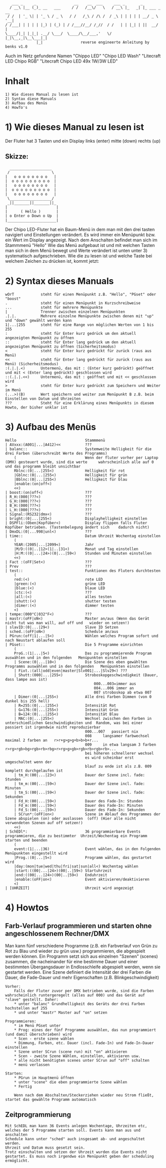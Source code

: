 	   ___ _     _                 __    __  ___     ___ _       _            
	  / __\ |__ (_)_ __   ___     / /   /__\/   \   / __\ |_   _| |_ ___ _ __ 
	 / /  | '_ \| | '_ \ / _ \   / /   /_\ / /\ /  / _\ | | | | | __/ _ \ '__|
	/ /___| | | | | |_) | (_) | / /___//__/ /_//  / /   | | |_| | ||  __/ |   
	\____/|_| |_|_| .__/ \___/  \____/\__/___,'   \/    |_|\__,_|\__\___|_|   
	              |_|                 reverse engineerte Anleitung by benks v1.0
              
Auch im Netz gefundene Namen "Chippo LED" "Chipo LED Wash" "Litecraft LED Chipo RGB" "Litecraft Chipo LED 49x 1W/3W LED"
 
 

# Inhalt
	1) Wie dieses Manual zu lesen ist
	2) Syntax diese Manuals
	3) Aufbau des Menüs
	4) HowTo's


# 1) Wie dieses Manual zu lesen ist
Der Fluter hat 3 Tasten und ein Display
	links (enter)
	mitte (down)
	rechts (up)

## Skizze:
	  ___________________                                                                        
	 /                   \
	|   o o o o o o o o   |
	|  o o o o o o o o o  |
	|   o o o o o o o o   |
	|  o o o o o o o o o  |
	|   o o o o o o o o   |
	 \___________________/
	 _||_______||_______||_
	|                      |
	|      ( Hello )       |
	| o Enter o Down o Up  |
	|______________________|
	

Der Chipo LED-Fluter hat ein Baum-Menü in dem man mit den drei tasten navigiert und Einstellungen verändert. Es wird immer ein Menüpunkt bzw. ein Wert im Display angezeigt.
Nach dem Anschalten befindet man sich im Stammmenü "Hello"
Wie das Menü aufgebaut ist und mit welchen Tasten man sich in dem Menü bewegt und Werte verändert ist unten unter 3) systematisch aufgeschrieben.
Wie die zu lesen ist und welche Taste bei welchem Zeichen zu drücken ist, kommt jetzt:

# 2) Syntax dieses Manuals

	wOrT 			steht für einen Menüpunkt z.B. "Hello", "PGset" oder "boost"
	. 				steht für einen Menüpunkt in Kurzschreibweise
	...				steht für mehrere Menüpunkte
	|				Trenner zwischen einzelnen Menüpunkten
	.|.|. 			Mehrere einzelne Menüpunkte zwischen denen mit "up" und "down" gewählt werden kann
	1|...|255		steht für eine Range von möglichen Werten von 1 bis 255
	:				steht für Enter kurz gedrück um den aktuell angezeigten Menüpunkt zu öffnen
	::				steht für Enter lang gedrück um den aktuell angezeigten Menüpunkt zu öffnen (Sicherheitsmodus)
	<				steht für Enter kurz gedrückt für zurück (raus aus Menü)
	<<				steht für Enter lang gedrückt für zurück (raus aus Menü) (Sicherheitsmodus)
	:(.|.|.<)		Untermenü, das mit : (Enter kurz gedrückt) geöffnet und mit < (Enter lang gedrückt) geschlossen wird
	::(.|.|.<<)		Untermenü, das mit : geöffnet und mit << geschlossen wird
	>				steht für Enter kurz gedrückt zum Speichern und Weiter im Menü
	(...>)(B)		Wert speichern und weiter zum Menüpunkt B z.B. beim Einstellen von Datum und Uhrzeiten
	???				Steht für eine Erklärung eines Menüpunkts in diesem Howto, der bisher unklar ist


# 3) Aufbau des Menüs 
  	Hello								Stammmenü
	| AVxxx:(A001|...|A412)<<			???
	| balanc::							Systemweite Helligkeit für die drei Farben (überschreibt Werte des Programms)
		(								Wenn der fluter vorher per Laptop (DMX) gesteuert wurde, sind die werte 	wahrscheinlich alle auf 0 und das programm bleibt unsichtbar
	 	Rblnc:(0|...|255<)				Helligkeit für rot
		|Gblnc:(0|...|255<)				Helligkeit für grün
		|Bblnc:(0|...|255<)				Helligkeit für blau
		|enable:(on|off<)
		<<)
	| boost:(on|off<)					???
	| R_H:(000|???<)					???
	| G_H:(000|???<)					???
	| B_H:(000|???<)					???
	| L_H:(000|???<)					???
	| Signal:(RS232|dmx<)				???
	| bright:(0|...|255<)				Displayhelligkeit einstellen
	| DSPFli:(Oben|Kopfüber<)			Display flippen falls Fluter Kopfüber betrieben. (Tastenbelegung ändert sich 	dadurch nicht)
	| DmxDL:(0|...998|unl<)				???
	| time::							Datum Uhrzeit Wochentag einstellen
		(
	 	YEAR:(2005|...|2099<)			Jahr
		|M/D:((0|..|12>(1|..|31<)		Monat und Tag einstellen
		|H:M:((0|...|24>)(0|...|59<)	Stunden und Minuten einstellen
		<<)
	| Fact :(oFF|Set<)					???
	| Prev								???
	| test::							Funktionen des Fluters durchtesten
		(
	 	red:(<)							rote LED
		|green:(<)						grüne LED
		|blue:(<)						blaue LED
		|ctc:(<)						???
		|all:(<)						alles testen
		|shutt:(<)						shutter testen
		|dimer:(<)						dimmer testen
		<) 	
	| tempe:(000°C|032°F<)				???
	| mastr:(oFF|oN<)					Master an/aus (Wenn das Gerät nicht tut was man will, auf off und 	wieder on setzen!)
	| slavID:(0|...|29<)				Slave ID Setzen
	| sched.:(oFF|oN<)					Schedule an/aus
	| PGrun:(off|1|...|5<)				Wählen welches Program sofort und nach Neustart ablaufen soll
	| PGset::							Die 5 Programme einrichten
		(
	  	ProG.:(1|...|5<)				Das zu programmierende Program auswählen und in den folgenden 	Menüpunkten einstellen
		| Scene:(0|...|10<)				Die Szene des eben gewählten Programms auswählen und in den folgenden 	Menüpunkten einstellen
		| Fixt.:(all|odd|even|master|Slv001|...|Slv29<)	???
		| Shutt:(000|...|255<)			Stroboskopgeschwindigkeit (Dauer, dass lampe aus ist)
											000...003=immer aus
											004...006 immer an
											007 stroboskop ab etwa 007
		| Dimer:(0|...|255<)			Alle drei Farben Dimmen (von 0 dunkel bis 255 hell)
		| R=255:(0|...|255<)			Intensität Rot
		| G=176:(0|...|255<)			Intensität Grün
		| B=124:(0|...|255<)			Intensität Blau
		| MAC:(0|...|255<)				Wechsel zwischen den Farben in unterschiedlichen Geschwindigkeiten und 	Random, was bei einer passiert ist irgendwie nicht reproduzierbar
										000...007 	passiert nix
										008		langsamer farbwechsel maximal 2 farben an 	r>r+g>g>g+b>b>b+r...
										009		in etwa langsam 3 farben 	r>rg>rgb>bg>rgb>rb>rbg>r>rg>g>gb>rgb>rb>rgb>rb>...
										bei höheren schnellerer wechsel
										es wird scheinbar erst umgeschaltet wenn der 
										blauf zu ende ist als z.B. 009 komplett durchgelaufen ist
		| tm_H:(00|...|23<)				Dauer der Szene incl. fade: Stunden
		| tm_m:(00|...|59<)				Dauer der Szene incl. fade: Minuten
		| tm_S:(00|...|59<)				Dauer der Szene incl. fade: Sekunden
		| Fd_H:(00|...|59<)				Dauer des Fade-In: Stunden
		| Fd_m:(00|...|59<)				Dauer des Fade-In: Minuten
		| Fd_S:(00|...|59<)				Dauer des Fade-In: Sekunden
		| SCrun*:(oFF|on<)				Szene im Ablauf des Programmes der Szene abspielen (on) oder auslassen 	(off) (Hier alle nicht verwendeten Szenen auf off setzen!)
		<<)
	| SchEDl*:							36 programmierbare Events programmieren, die zu bestimmter 	Uhrzeit/Wochentag ein Programm starten und beenden
		(
	  	event:(1|...|36)				Event wählen, das in den Folgenden Menüpunkten eingestellt wird
	 	|Prog.:(0|...|5<)				Programm wählen, das gestartet wird
	 	|day:(mon|tue|wed|thu|fri|sat|sun|all<)	Wochentag wählen
	 	|start:((00|...|24>)(00|..|59<)	Startuhrzeit 
	 	|end:((00|...|24>)(00|..|59<)	Enduhrzeit
	 	|enable:(oFF|on<)				Event aktivieren/deaktivieren
	 	<)
	| [UHRZEIT]							Uhrzeit wird angezeigt
	
	

# 4) Howtos

## Farb-Verlauf programmieren und starten ohne angeschlossenem Rechner/DMX
Man kann fünf verschiedene Programme (z.B. ein Farbverlauf von Grün zu Rot zu Blau und wieder zu grün usw.) programmieren, die abgespielt werden können.
Ein Programm setzt sich aus einzelnen "Szenen" (scenes) zusammen, die nacheinander für eine bestimme Dauer und einer bestimmten Übergangsdauer in Endlosschleife abgespielt werden, wenn sie gestartet werden.
Eine Szene definiert die Intensität der drei Farben die Dauer, die Fade-Dauer und mehr Eigenschaften (z.B. Blinkgeschwindigkeit)

	Vorher:
		Falls der Fluter zuvor per DMX betrieben wurde, sind die Farben wahrscheinlich runtergeregelt (alles auf 000) und das Gerät auf "slave" gestellt. Daher:
		* unter "balanc" Grundhelligkeit des Geräts der drei Farben hochstellen auf 255
		* und unter "mastr" Master auf "on" setzen

	Programmieren:
		* im Menü PGset unter
		* Prog: eines der fünf Programme auswählen, das nun programmiert (und damit überschrieben) wird
		* Scen - erste szene wählen
		* Dimmung, Farben, etc. Dauer (incl. Fade-In) und Fade-In-Dauer einstellen
		* Szene unter SCrun (scene run) mit "on" aktivieren
		* Scen - zweite Szene Wählen, einstellen, aktivieren usw.
		* alle nicht benötigten scenes unter SCrun auf "off" schalten
		* menü verlassen
	
	Starten:
		* PGrun im Hauptmenü öffnen
		* unter "scene" die eben programmierte Szene wählen
		* Fertig
		
		Wenn nach dem Abschalten/Steckerziehen wieder neu Strom fließt, startet das gewählte Programm automatisch

## Zeitprogrammierung
	Mit SchEDL man kann 36 Events anlegen Wochentage, Uhrzeiten etc, welches der 5 Programme starten soll. Events kann man aus und anschalten
	Schedule kann unter "sched" auch insgesamt ab- und angeschaltet werden.
	Uhrzeit und Datum muss gesetzt sein.
	Trotz einschalten und setzen der Uhrzeit wurden die Events nicht gestartet. Es muss noch irgendwo ein Menüpunkt geben der scheduling ermöglicht.
